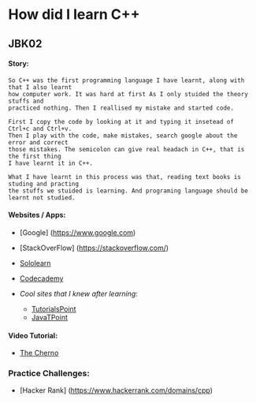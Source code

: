 # How did I learn C++
## JBK02

#### Story:

    So C++ was the first programming language I have learnt, along with that I also learnt
    how computer work. It was hard at first As I only stuided the theory stuffs and
    practiced nothing. Then I reallised my mistake and started code.

    First I copy the code by looking at it and typing it insetead of Ctrl+c and Ctrl+v.
    Then I play with the code, make mistakes, search google about the error and correct
    those mistakes. The semicolon can give real headach in C++, that is the first thing
    I have learnt it in C++.

    What I have learnt in this process was that, reading text books is studing and practing
    the stuffs we stuided is learning. And programing language should be learnt not studied.

#### Websites / Apps:

- [Google] (https://www.google.com)
- [StackOverFlow] (https://stackoverflow.com/)
- [Sololearn](https://www.sololearn.com/Course/CPlusPlus/)
- [Codecademy](https://www.codecademy.com/catalog/languagec-plus-plus)

- *Cool sites that I knew after learning*:
    - [TutorialsPoint](https://www.tutorialspoint.com/cplusplus/index.htm)
    - [JavaTPoint](https://www.javatpoint.com/python-tutorial)

#### Video Tutorial:
- [The Cherno](https://www.youtube.com/playlist?list=PLlrATfBNZ98dudnM48yfGUldqGD0S4FFb)

### Practice Challenges:
- [Hacker Rank] (https://www.hackerrank.com/domains/cpp)
